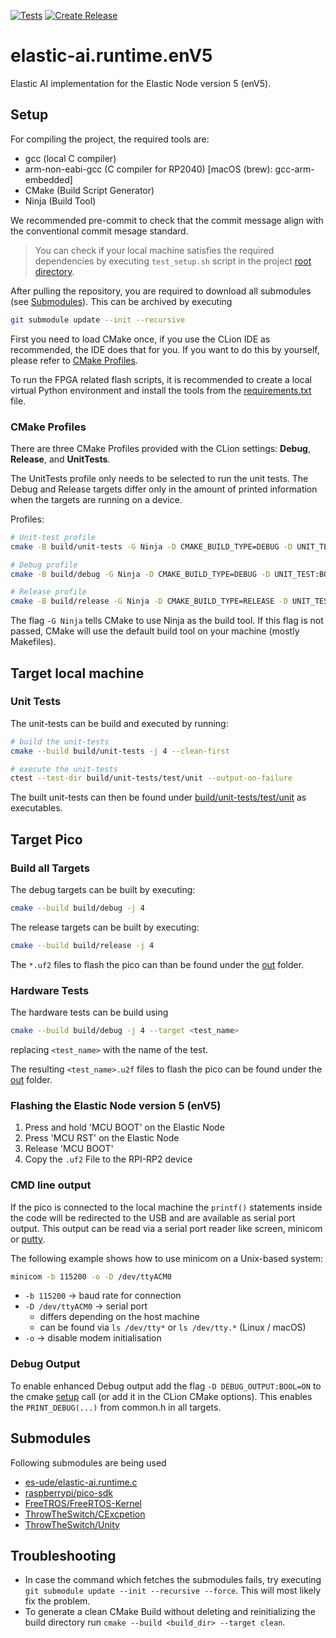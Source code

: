 [![Tests](https://github.com/es-ude/elastic-ai.runtime.enV5/actions/workflows/run_checks.yml/badge.svg)](https://github.com/es-ude/elastic-ai.runtime.enV5/actions/workflows/run_checks.yml)
[![Create Release](https://github.com/es-ude/elastic-ai.runtime.enV5/actions/workflows/push_to_main.yml/badge.svg)](https://github.com/es-ude/elastic-ai.runtime.enV5/actions/workflows/push_to_main.yml)

# elastic-ai.runtime.enV5

Elastic AI implementation for the Elastic Node version 5 (enV5).

## Setup

For compiling the project, the required tools are:

- gcc (local C compiler)
- arm-non-eabi-gcc (C compiler for RP2040) [macOS (brew): gcc-arm-embedded]
- CMake (Build Script Generator)
- Ninja (Build Tool)

We recommended pre-commit to check that the commit message align with the conventional commit mesage standard.

> You can check if your local machine satisfies the required dependencies by executing `test_setup.sh` script
> in the project [root directory](.).

After pulling the repository, you are required to download all submodules (see [Submodules](#submodules)).
This can be archived by executing 
```bash
git submodule update --init --recursive
```

First you need to load CMake once, if you use the CLion IDE as recommended, the IDE does that for you.
If you want to do this by yourself, please refer to [CMake Profiles](#cmake-profiles).

To run the FPGA related flash scripts, it is recommended to create a local virtual Python environment and install the
tools from the [requirements.txt](bitfile_scripts/requirements.txt) file.

### CMake Profiles

There are three CMake Profiles provided with the CLion settings: **Debug**, **Release**, and **UnitTests**.

The UnitTests profile only needs to be selected to run the unit tests.
The Debug and Release targets differ only in the amount of printed information when the targets are running on a device.

Profiles:

```bash
# Unit-test profile
cmake -B build/unit-tests -G Ninja -D CMAKE_BUILD_TYPE=DEBUG -D UNIT_TEST:BOOL=ON -D DEBUG_MODE:BOOL=ON

# Debug profile
cmake -B build/debug -G Ninja -D CMAKE_BUILD_TYPE=DEBUG -D UNIT_TEST:BOOL=OFF -D DEBUG_MODE:BOOL=ON

# Release profile
cmake -B build/release -G Ninja -D CMAKE_BUILD_TYPE=RELEASE -D UNIT_TEST:BOOL=OFF -D DEBUG_MODE:BOOL=OFF
```

The flag `-G Ninja` tells CMake to use Ninja as the build tool.
If this flag is not passed, CMake will use the default build tool on your machine (mostly Makefiles).

## Target local machine

### Unit Tests

The unit-tests can be build and executed by running:

```bash
# build the unit-tests
cmake --build build/unit-tests -j 4 --clean-first

# execute the unit-tests
ctest --test-dir build/unit-tests/test/unit --output-on-failure
```

The built unit-tests can then be found under [build/unit-tests/test/unit](./build/unit-tests/test/unit) as executables.

## Target Pico

### Build all Targets

The debug targets can be built by executing:

```bash
cmake --build build/debug -j 4
```

The release targets can be built by executing:

```bash
cmake --build build/release -j 4
```

The `*.uf2` files to flash the pico can than be found under the [out](./out) folder.

### Hardware Tests

The hardware tests can be build using

```bash
cmake --build build/debug -j 4 --target <test_name>
```

replacing `<test_name>` with the name of the test.

The resulting `<test_name>.u2f` files to flash the pico can be found under the [out](./out) folder.

### Flashing the Elastic Node version 5 (enV5)

1. Press and hold 'MCU BOOT' on the Elastic Node
2. Press 'MCU RST' on the Elastic Node
3. Release 'MCU BOOT'
4. Copy the `.uf2` File to the RPI-RP2 device

### CMD line output

If the pico is connected to the local machine the `printf()` statements inside the code will be redirected to the USB
and are available as serial port output.
This output can be read via a serial port reader like screen, minicom or [putty](https://www.chiark.greenend.org.uk/~sgtatham/putty/latest.html).

The following example shows how to use minicom on a Unix-based system:

```bash
minicom -b 115200 -o -D /dev/ttyACM0
```

- `-b 115200` -> baud rate for connection
- `-D /dev/ttyACM0` -> serial port
    - differs depending on the host machine
    - can be found via `ls /dev/tty*` or `ls /dev/tty.*` (Linux / macOS)
- `-o` -> disable modem initialisation

### Debug Output

To enable enhanced Debug output add the flag `-D DEBUG_OUTPUT:BOOL=ON` to the cmake [setup](README.md#Setup) call (or
add it in the CLion CMake options).
This enables the `PRINT_DEBUG(...)` from common.h in all targets.

## Submodules

Following submodules are being used

- [es-ude/elastic-ai.runtime.c](https://github.com/es-ude/elastic-ai.runtime.c)
- [raspberrypi/pico-sdk](https://github.com/raspberrypi/pico-sdk)
- [FreeTROS/FreeRTOS-Kernel](https://github.com/FreeRTOS/FreeRTOS-Kernel)
- [ThrowTheSwitch/CExcpetion](https://github.com/ThrowTheSwitch/CException)
- [ThrowTheSwitch/Unity](https://github.com/ThrowTheSwitch/Unity)

## Troubleshooting

- In case the command which fetches the submodules fails, try
  executing `git submodule update --init --recursive --force`. This will most likely fix the problem.
- To generate a clean CMake Build without deleting and reinitializing the build directory
  run `cmake --build <build_dir> --target clean`.

